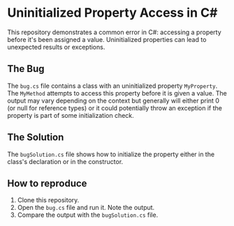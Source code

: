 # Uninitialized Property Access in C# 

This repository demonstrates a common error in C#: accessing a property before it's been assigned a value. Uninitialized properties can lead to unexpected results or exceptions.

## The Bug

The `bug.cs` file contains a class with an uninitialized property `MyProperty`.  The `MyMethod` attempts to access this property before it is given a value. The output may vary depending on the context but generally will either print 0 (or null for reference types) or it could potentially throw an exception if the property is part of some initialization check. 

## The Solution

The `bugSolution.cs` file shows how to initialize the property either in the class's declaration or in the constructor.

## How to reproduce

1. Clone this repository.
2. Open the `bug.cs` file and run it. Note the output.
3. Compare the output with the `bugSolution.cs` file.